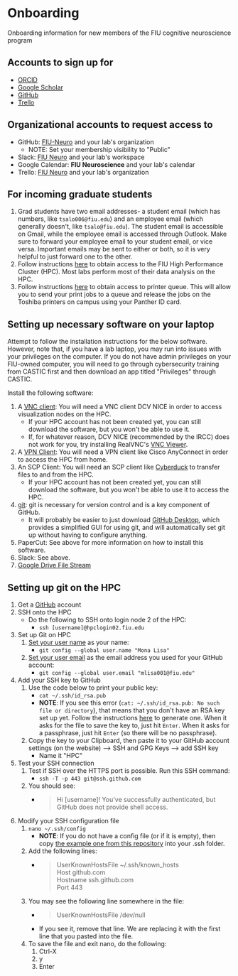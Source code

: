 # Onboarding
Onboarding information for new members of the FIU cognitive neuroscience program

## Accounts to sign up for
- [ORCID](https://orcid.org)
- [Google Scholar](https://scholar.google.com)
- [GitHub](https://github.com)
- [Trello](https://trello.com)

## Organizational accounts to request access to
- GitHub: [FIU-Neuro](https://github.com/FIU-Neuro) and your lab's organization
    - NOTE: Set your membership visibility to "Public"
- Slack: [FIU Neuro](http://fiuneuro.slack.com) and your lab's workspace
- Google Calendar: **FIU Neuroscience** and your lab's calendar
- Trello: [FIU Neuro](https://trello.com/fiuneuro/home) and your lab's organization

## For incoming graduate students
1. Grad students have two email addresses- a student email (which has numbers, like `tsalo006@fiu.edu`) and an employee email (which generally doesn't, like `tsalo@fiu.edu`). The student email is accessible on Gmail, while the employee email is accessed through Outlook. Make sure to forward your employee email to your student email, or vice versa. Important emails may be sent to either or both, so it is very helpful to just forward one to the other.
2. Follow instructions [here](http://ircc.fiu.edu/accounts/) to obtain access to the FIU High Performance Cluster (HPC). Most labs perform most of their data analysis on the HPC.
3. Follow instructions [here](https://castic.fiu.edu/main/app/core/helpguides/Papercut-Mac.pdf) to obtain access to printer queue. This will allow you to send your print jobs to a queue and release the jobs on the Toshiba printers on campus using your Panther ID card.

## Setting up necessary software on your laptop
Attempt to follow the installation instructions for the below software. However, note that, if you have a lab laptop, you may run into issues with your privileges on the computer. If you do not have admin privileges on your FIU-owned computer, you will need to go through cybersecurity training from CASTIC first and then download an app titled "Privileges" through CASTIC.

Install the following software:
1. A [VNC client](http://ircc.fiu.edu/visualization/): You will need a VNC client DCV NICE in order to access visualization nodes on the HPC.
    - If your HPC account has not been created yet, you can still download the software, but you won't be able to use it.
    - If, for whatever reason, DCV NICE (recommended by the IRCC) does not work for you, try installing RealVNC's [VNC Viewer](https://www.realvnc.com/en/connect/download/viewer/).
2. A [VPN Client](https://network.fiu.edu/vpn/): You will need a VPN client like Cisco AnyConnect in order to access the HPC from home.
3. An SCP Client: You will need an SCP client like [Cyberduck](https://cyberduck.io) to transfer files to and from the HPC.
    - If your HPC account has not been created yet, you can still download the software, but you won't be able to use it to access the HPC.
4. [git](https://help.github.com/en/articles/set-up-git): git is necessary for version control and is a key component of GitHub.
    - It will probably be easier to just download [GitHub Desktop](https://desktop.github.com), which provides a simplified GUI for using git, and will automatically set git up without having to configure anything.
5. PaperCut: See above for more information on how to install this software.
6. Slack: See above.
7. [Google Drive File Stream](https://support.google.com/drive/answer/7329379)

## Setting up git on the HPC

1. Get a [GitHub](https://github.com/) account
2. SSH onto the HPC
    - Do the following to SSH onto login node 2 of the HPC:
        - `ssh [username]@hpclogin02.fiu.edu`
3. Set up Git on HPC
    1. [Set your user name](https://help.github.com/en/articles/setting-your-username-in-git) as your name:
        - `git config --global user.name "Mona Lisa"`
    2. [Set your user email](https://help.github.com/en/articles/setting-your-commit-email-address) as the email address you used for your GitHub account:
        - `git config --global user.email "mlisa001@fiu.edu"`
4. Add your SSH key to GitHub
    1. Use the code below to print your public key:
        - `cat ~/.ssh/id_rsa.pub`
        - **NOTE**: If you see this error (`cat: ~/.ssh/id_rsa.pub: No such file or directory`), that means that you don't have an RSA key set up yet. Follow the instructions [here](https://help.github.com/en/articles/generating-a-new-ssh-key-and-adding-it-to-the-ssh-agent) to generate one. When it asks for the file to save the key to, just hit `Enter`. When it asks for a passphrase, just hit `Enter` (so there will be no passphrase).
    2. Copy the key to your Clipboard, then paste it to your GitHub account settings (on the website) --> SSH and GPG Keys --> add SSH key
        - Name it "HPC"
5. Test your SSH connection
    1. Test if SSH over the HTTPS port is possible. Run this SSH command:
        - `ssh -T -p 443 git@ssh.github.com`
    2. You should see:
        - > Hi [username]! You've successfully authenticated, but GitHub does not provide shell access.
6. Modify your SSH configuration file
    1. `nano ~/.ssh/config`
        - **NOTE**: If you do not have a config file (or if it is empty), then copy [the example one from this repository](https://github.com/FIU-Neuro/Onboarding/blob/master/templates/.ssh/config) into your .ssh folder.
    2. Add the following lines:  
        - > UserKnownHostsFile ~/.ssh/known_hosts   
          > Host github.com  
          > Hostname ssh.github.com  
          > Port 443
    3. You may see the following line somewhere in the file:
        - > UserKnownHostsFile /dev/null
        - If you see it, remove that line. We are replacing it with the first line that you pasted into the file.
    4. To save the file and exit nano, do the following:
        1. Ctrl-X
        2. y
        3. Enter
